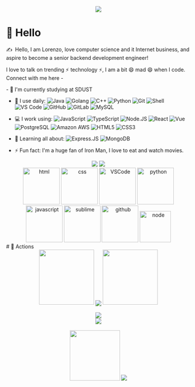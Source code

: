 <!-- 动态打字效果 -->
<h1 align="center">
    <img src="https://readme-typing-svg.herokuapp.com/?lines=console.log(%22Hello%2C%20World!%22);Lorenzo,祝您今天愉快!&center=true&size=27">
</h1>

#  👋 Hello

 <p>✍️&nbsp;&nbsp;Hello, I am Lorenzo, love computer science and it Internet business, and aspire to become a senior backend development engineer!</p>
 <p>I love to talk on trending ⚡ technology ⚡, I am a bit 😄 mad 😄 when I code. Connect with me here -<p>
 <p>- 🏢 I'm currently studying at SDUST<p>


    
    
- 🚀 I use daily:
  ![Java](https://img.shields.io/badge/-java-blue?style=plastic&logo=java)
  ![Golang](https://img.shields.io/badge/-Go-BBFFFF?style=plastic&logo=go)
  ![C++](https://img.shields.io/badge/-C++-00599C?style=plastic&logo=c)
  ![Python](https://img.shields.io/badge/-Python-8fcfd1?style=plastic&logo=Python)
  ![Git](https://img.shields.io/badge/-Git-black?style=plastic&logo=git)
  ![Shell](https://img.shields.io/badge/-Shell-blasck?style=plastic&logo=Shell)
  ![VS Code](https://img.shields.io/badge/-VS%20Code-007ACC?style=plastic&logo=visual-studio-code)
  ![GitHub](https://img.shields.io/badge/-GitHub-181717?style=plastic&logo=github)
  ![GitLab](https://img.shields.io/badge/-GitLab-FCA121?style=plastic&logo=gitlab)
  ![MySQL](https://img.shields.io/badge/mysql-%2300f.svg?style=plastic&logo=mysql&logoColor=white)
- 💻 I work using:
  ![JavaScript](https://img.shields.io/badge/-JavaScript-black?style=plastic&logo=javascript)
  ![TypeScript](https://img.shields.io/badge/typescript-%23007ACC.svg?style=flat-square&logo=typescript&logoColor=white)
  ![Node.JS](https://img.shields.io/badge/-Node.JS-black?style=plastic&logo=Node.js) 
  ![React](https://img.shields.io/badge/-React-3b2e5a?style=plastic&logo=react)
  ![Vue](https://img.shields.io/badge/-Vue.JS-green?style=plastic&logo=vue.js)
  ![PostgreSQL](https://img.shields.io/badge/-PostgreSQL-336791?style=plastic&logo=postgresql)
  ![Amazon AWS](https://img.shields.io/badge/Amazon%20AWS-232F3E?style=plastic&logo=amazon-aws)
  ![HTML5](https://img.shields.io/badge/-HTML5-E34F26?style=plastic&logo=html5&logoColor=white)
  ![CSS3](https://img.shields.io/badge/-CSS3-1572B6?style=plastic&logo=css3)
    
- 🌱 Learning all about:
  ![Express.JS](https://img.shields.io/badge/-Express.JS-c7b198?style=plastic&logo=Express.JS)
  ![MongoDB](https://img.shields.io/badge/-MongoDB-black?style=plastic&logo=mongodb)
- ⚡️ Fun fact: I'm a huge fan of Iron Man, I love to eat and watch movies.

     
<!-- 比较好的开源项目卡片 -->
<div align="center">
<a href="https://github.com/Lorenzo-Creativity/Algorithm">
  <img src="https://github-readme-stats.vercel.app/api/pin/?username=Lorenzo-Creativity&repo=Algorithm&theme=dark&bg_color=0d1117&hide_border=true" /></a>
<a href="https://github.com/Lorenzo-Creativity/AccessExchange-System">
  <img src="https://github-readme-stats.vercel.app/api/pin/?username=Lorenzo-Creativity&repo=AccessExchange-System&theme=dark&bg_color=0d1117&hide_border=true" /></a>
</div>  
<!-- 贪吃蛇代码贡献图 -->
<!-- <div align="center"><img src="https://cdn.jsdelivr.net/gh/sun0225SUN/sun0225SUN/contribution-snake/github-contribution-grid-snake.svg" /></div> -->


<!-- Gif -->
<div align="center">
  <img alt-"html5" src="https://media.giphy.com/media/XAxylRMCdpbEWUAvr8/giphy.gif" width="100" title="html">
  <img alt="css" src="https://media.giphy.com/media/fsEaZldNC8A1PJ3mwp/giphy.gif" width="100" title="css">
  <img alt="VSCode" src="https://i.giphy.com/media/IdyAQJVN2kVPNUrojM/200.webp" width="100" title="vscode">
  <img alt="python" src="https://i.giphy.com/media/LMt9638dO8dftAjtco/200.webp" width="100" title="python">
  <img alt="javascript" src="https://media3.giphy.com/media/ln7z2eWriiQAllfVcn/200w.webp" width="100" title="javascript">
  <img alt="sublime" src="https://media.giphy.com/media/jnDKffgCfGYOp6cMTK/giphy.gif" width="100" title="sublime">
  <img alt="github" src="https://i.giphy.com/media/KzJkzjggfGN5Py6nkT/200.webp" width="100" title="github">
  <img alt="node" src="https://media.giphy.com/media/kdFc8fubgS31b8DsVu/giphy.gif" width="85" title="node">
</div>
<!-- just img -->
<!-- <div align="center"><img src="https://cdn.jsdelivr.net/gh/sun0225SUN/photos/images/202110311924844.png" /></div> -->
# 🚀 Actions

<!-- 连续提交代码天数记录 -->
<div align="center">
  <img width="150" src="https://cdn.jsdelivr.net/gh/sun0225SUN/photos/images/202108300310676.png" />
  <img align="center" src="https://github-readme-streak-stats.herokuapp.com/?user=Lorenzo-Creativity" />
  <img width="150" src="https://cdn.jsdelivr.net/gh/sun0225SUN/photos/images/202108300312623.png" />
</div>
<br>
<div align="center"> <img src="https://metrics.lecoq.io/Lorenzo-Creativity?template=classic&config.timezone=Asia%2FShanghai"> </div>
<!-- GitHub奖杯🏆 -->
<div align="center"><img  src="https://github-profile-trophy.vercel.app/?username=Lorenzo-Creativity&theme=gruvbox&row=1&column=6&no-frame=true&no-bg=true" /></div>
<br>
<div align="center"> 
    <img height="137px" src="https://github-readme-stats.vercel.app/api?username=Lorenzo-Creativity&hide_title=true&hide_border=true&show_icons=trueline_height=21&text_color=000&icon_color=000&bg_color=0,ea6161,ffc64d,fffc4d,52fa5a&theme=graywhite" />
    <img src="https://github-readme-stats.vercel.app/api/top-langs/?username=Lorenzo-Creativity&hide_title=true&hide_border=true&layout=compact&langs_count=6&text_color=000&icon_color=fff&bg_color=0,52fa5a,4dfcff,c64dff&theme=graywhite" />
</div>
